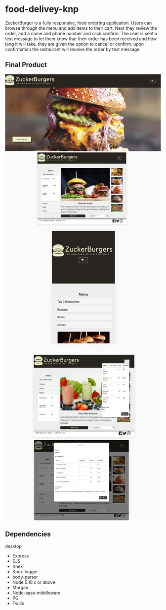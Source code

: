 # food-delivey-knp

ZuckerBurger is a fully responsive, food ordering application. Users  can browse through the menu and add items to their cart. Next they review the order, add a name and phone number and click confirm. The user is sent a text message to let them know that their order has been received and how long it will take, they are given the option to cancel or confirm. upon confirmation the restaurant will receive the order by text message.

## Final Product

!["Desktop version"](https://github.com/KwinstonRoberts/food-delivey-knp/blob/master/docs/desktopViewHome.png)
!["Mobile Version"](https://github.com/KwinstonRoberts/food-delivey-knp/blob/master/docs/menuZB.png)
!["Home page"](https://github.com/KwinstonRoberts/food-delivey-knp/blob/master/docs/mobileView.png)
!["Cart dropdown"](https://github.com/KwinstonRoberts/food-delivey-knp/blob/master/docs/cartDropdown.png)
!["Order confirmation"](https://github.com/KwinstonRoberts/food-delivey-knp/blob/master/docs/orderConfirmation.png)


## Dependencies
desktop
- Express
- EJS
- Knex
- Knex-logger
- body-parser
- Node 5.10.x or above
- Morgan
- Node-sass-middleware
- PG
- Twilio
    
    

